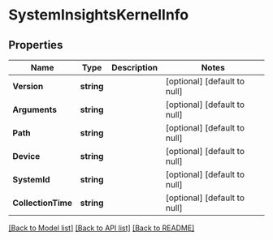 # SystemInsightsKernelInfo

## Properties
Name | Type | Description | Notes
------------ | ------------- | ------------- | -------------
**Version** | **string** |  | [optional] [default to null]
**Arguments** | **string** |  | [optional] [default to null]
**Path** | **string** |  | [optional] [default to null]
**Device** | **string** |  | [optional] [default to null]
**SystemId** | **string** |  | [optional] [default to null]
**CollectionTime** | **string** |  | [optional] [default to null]

[[Back to Model list]](../README.md#documentation-for-models) [[Back to API list]](../README.md#documentation-for-api-endpoints) [[Back to README]](../README.md)


